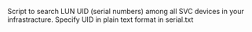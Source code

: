 Script to search LUN UID (serial numbers) among all SVC devices in your infrastracture.
Specify UID in plain text format in serial.txt 
